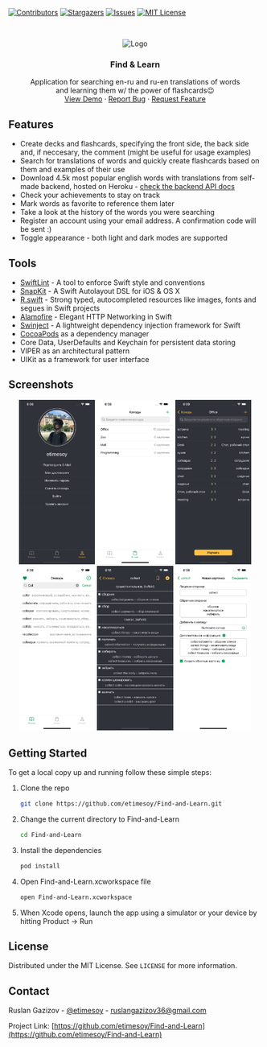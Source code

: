 <!-- PROJECT SHIELDS -->
[![Contributors][contributors-shield]][contributors-url]
[![Stargazers][stars-shield]][stars-url]
[![Issues][issues-shield]][issues-url]
[![MIT License][license-shield]][license-url]



<!-- PROJECT LOGO AND BRIEF DESCRIPTION -->
<br />
<p align="center">
  <img src="https://user-images.githubusercontent.com/86663214/172010992-5cd2e795-4bdc-4949-b4de-0c4a045a4a4b.png" alt="Logo" width="100" height="100">

  <h3 align="center">Find & Learn</h3>

  <p align="center">
    Application for searching en-ru and ru-en translations of words <br /> and learning them w/ the power of flashcards😉
    <br />
    <a href="https://youtu.be/89d175tK9c0">View Demo</a>
    ·
    <a href="https://github.com/etimesoy/Find-and-Learn/issues">Report Bug</a>
    ·
    <a href="https://github.com/etimesoy/Find-and-Learn/issues">Request Feature</a>
  </p>
</p>



## Features

*  Create decks and flashcards, specifying the front side, the back side and, if neccesary, the comment (might be useful for usage examples)
*  Search for translations of words and quickly create flashcards based on them and examples of their use
*  Download 4.5k most popular english words with translations from self-made backend, hosted on Heroku - <a href="https://find-and-learn-web.herokuapp.com/docs">check the backend API docs</a>
*  Check your achievements to stay on track
*  Mark words as favorite to reference them later
*  Take a look at the history of the words you were searching
*  Register an account using your email address. A confirmation code will be sent :)
*  Toggle appearance - both light and dark modes are supported



## Tools

* [SwiftLint](https://github.com/realm/SwiftLint) - A tool to enforce Swift style and conventions
* [SnapKit](https://github.com/SnapKit/SnapKit) - A Swift Autolayout DSL for iOS & OS X
* [R.swift](https://github.com/mac-cain13/R.swift) - Strong typed, autocompleted resources like images, fonts and segues in Swift projects
* [Alamofire](https://github.com/Alamofire/Alamofire) - Elegant HTTP Networking in Swift
* [Swinject](https://github.com/Swinject/Swinject) - A lightweight dependency injection framework for Swift
* [CocoaPods](https://cocoapods.org) as a dependency manager
* Core Data, UserDefaults and Keychain for persistent data storing
* VIPER as an architectural pattern
* UIKit as a framework for user interface



## Screenshots

<p align="middle">
  <img src="Readme images/screen1.png" width="30%" />
  <img src="Readme images/screen2.png" width="30%" />
  <img src="Readme images/screen3.png" width="30%" />
  <img src="Readme images/screen4.png" width="30%" />
  <img src="Readme images/screen5.png" width="30%" />
  <img src="Readme images/screen6.png" width="30%" />
</p>



## Getting Started

To get a local copy up and running follow these simple steps:

1. Clone the repo
   ```sh
   git clone https://github.com/etimesoy/Find-and-Learn.git
   ```
2. Change the current directory to Find-and-Learn
   ```sh
   cd Find-and-Learn
   ```
3. Install the dependencies
   ```sh
   pod install
   ```
4. Open Find-and-Learn.xcworkspace file
   ```sh
   open Find-and-Learn.xcworkspace
   ```
5. When Xcode opens, launch the app using a simulator or your device by hitting Product -> Run



## License

Distributed under the MIT License. See `LICENSE` for more information.



## Contact

Ruslan Gazizov - [@etimesoy](https://t.me/etimesoy) - ruslangazizov36@gmail.com

Project Link: [https://github.com/etimesoy/Find-and-Learn](https://github.com/etimesoy/Find-and-Learn)



<!-- MARKDOWN LINKS & IMAGES -->
[contributors-shield]: https://img.shields.io/github/contributors/etimesoy/Find-and-Learn.svg?style=for-the-badge
[contributors-url]: https://github.com/etimesoy/Find-and-Learn/graphs/contributors
[forks-shield]: https://img.shields.io/github/forks/etimesoy/Find-and-Learn.svg?style=for-the-badge
[forks-url]: https://github.com/etimesoy/Find-and-Learn/network/members
[stars-shield]: https://img.shields.io/github/stars/etimesoy/Find-and-Learn.svg?style=for-the-badge
[stars-url]: https://github.com/etimesoy/Find-and-Learn/stargazers
[issues-shield]: https://img.shields.io/github/issues/etimesoy/Find-and-Learn.svg?style=for-the-badge
[issues-url]: https://github.com/etimesoy/Find-and-Learn/issues
[license-shield]: https://img.shields.io/github/license/etimesoy/Find-and-Learn.svg?style=for-the-badge
[license-url]: https://github.com/etimesoy/Find-and-Learn/blob/main/LICENSE
